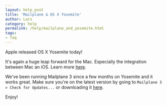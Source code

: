 ```yaml
---
layout: help_post
title: 'Mailplane & OS X Yosemite'
author: Lars
category: help
permalink: /help/mailplane_and_yosemite.html
tags:
- faq
---
```


Apple released OS X Yosemite today!

It's again a huge leap forward for the Mac. Especially the integration between Mac an iOS. Learn more [here](http://www.apple.com/osx).

We've been running Mailplane 3 since a few months on Yosemite and it works great. Make sure you're on the latest version by going to `Mailplane 3 > Check for Updates...` or downloading it [here](http://update.mailplaneapp.com/mailplane_3.php).

Enjoy!